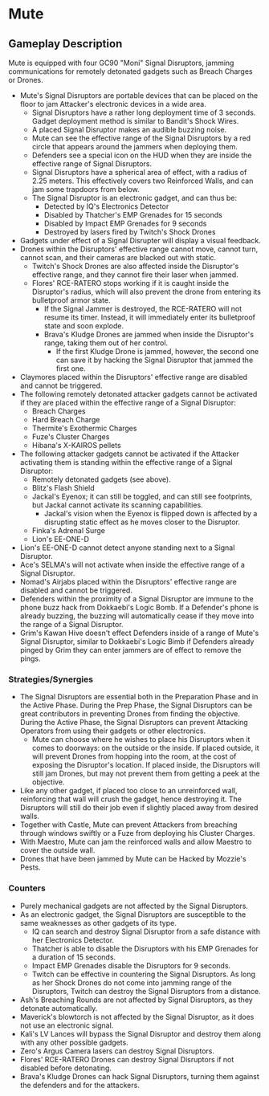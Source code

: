 # Mute

## Gameplay Description

Mute is equipped with four GC90 "Moni" Signal Disruptors, jamming communications for remotely detonated gadgets such as Breach Charges or Drones.

- Mute's Signal Disruptors are portable devices that can be placed on the floor to jam Attacker's electronic devices in a wide area.
  - Signal Disruptors have a rather long deployment time of 3 seconds. Gadget deployment method is similar to Bandit's Shock Wires.
  - A placed Signal Disruptor makes an audible buzzing noise.
  - Mute can see the effective range of the Signal Disruptors by a red circle that appears around the jammers when deploying them.
  - Defenders see a special icon on the HUD when they are inside the effective range of Signal Disruptors.
  - Signal Disruptors have a spherical area of effect, with a radius of 2.25 meters. This effectively covers two Reinforced Walls, and can jam some trapdoors from below.
  - The Signal Disruptor is an electronic gadget, and can thus be:
    - Detected by IQ's Electronics Detector
    - Disabled by Thatcher's EMP Grenades for 15 seconds
    - Disabled by Impact EMP Grenades for 9 seconds
    - Destroyed by lasers fired by Twitch's Shock Drones
- Gadgets under effect of a Signal Disrupter will display a visual feedback.
- Drones within the Disruptors' effective range cannot move, cannot turn, cannot scan, and their cameras are blacked out with static.
  - Twitch's Shock Drones are also affected inside the Disruptor's effective range, and they cannot fire their laser when jammed.
  - Flores' RCE-RATERO stops working if it is caught inside the Disruptor's radius, which will also prevent the drone from entering its bulletproof armor state.
    - If the Signal Jammer is destroyed, the RCE-RATERO will not resume its timer. Instead, it will immediately enter its bulletproof state and soon explode.
    - Brava's Kludge Drones are jammed when inside the Disruptor's range, taking them out of her control.
      - If the first Kludge Drone is jammed, however, the second one can save it by hacking the Signal Disruptor that jammed the first one.
- Claymores placed within the Disruptors' effective range are disabled and cannot be triggered.
- The following remotely detonated attacker gadgets cannot be activated if they are placed within the effective range of a Signal Disruptor:
  - Breach Charges
  - Hard Breach Charge
  - Thermite's Exothermic Charges
  - Fuze's Cluster Charges
  - Hibana's X-KAIROS pellets
- The following attacker gadgets cannot be activated if the Attacker activating them is standing within the effective range of a Signal Disruptor:
  - Remotely detonated gadgets (see above).
  - Blitz's Flash Shield
  - Jackal's Eyenox; it can still be toggled, and can still see footprints, but Jackal cannot activate its scanning capabilities.
    - Jackal's vision when the Eyenox is flipped down is affected by a disrupting static effect as he moves closer to the Disruptor.
  - Finka's Adrenal Surge
  - Lion's EE-ONE-D
- Lion's EE-ONE-D cannot detect anyone standing next to a Signal Disruptor.
- Ace's SELMA's will not activate when inside the effective range of a Signal Disruptor.
- Nomad's Airjabs placed within the Disruptors' effective range are disabled and cannot be triggered.
- Defenders within the proximity of a Signal Disruptor are immune to the phone buzz hack from Dokkaebi's Logic Bomb. If a Defender's phone is already buzzing, the buzzing will automatically cease if they move into the range of a Signal Disruptor.
- Grim's Kawan Hive doesn't effect Defenders inside of a range of Mute's Signal Disruptor, similar to Dokkaebi's Logic Bimb if Defenders already pinged by Grim they can enter jammers are of effect to remove the pings.

### Strategies/Synergies

- The Signal Disruptors are essential both in the Preparation Phase and in the Active Phase. During the Prep Phase, the Signal Disruptors can be great contributors in preventing Drones from finding the objective. During the Active Phase, the Signal Disruptors can prevent Attacking Operators from using their gadgets or other electronics.
  - Mute can choose where he wishes to place his Disruptors when it comes to doorways: on the outside or the inside. If placed outside, it will prevent Drones from hopping into the room, at the cost of exposing the Disruptor's location. If placed inside, the Disruptors will still jam Drones, but may not prevent them from getting a peek at the objective.
- Like any other gadget, if placed too close to an unreinforced wall, reinforcing that wall will crush the gadget, hence destroying it. The Disruptors will still do their job even if slightly placed away from desired walls.
- Together with Castle, Mute can prevent Attackers from breaching through windows swiftly or a Fuze from deploying his Cluster Charges.
- With Maestro, Mute can jam the reinforced walls and allow Maestro to cover the outside wall.
- Drones that have been jammed by Mute can be Hacked by Mozzie's Pests.

### Counters

- Purely mechanical gadgets are not affected by the Signal Disruptors.
- As an electronic gadget, the Signal Disruptors are susceptible to the same weaknesses as other gadgets of its type.
  - IQ can search and destroy Signal Disruptor from a safe distance with her Electronics Detector.
  - Thatcher is able to disable the Disruptors with his EMP Grenades for a duration of 15 seconds.
  - Impact EMP Grenades disable the Disruptors for 9 seconds.
  - Twitch can be effective in countering the Signal Disruptors. As long as her Shock Drones do not come into jamming range of the Disruptors, Twitch can destroy the Signal Disruptors from a distance.
- Ash's Breaching Rounds are not affected by Signal Disruptors, as they detonate automatically.
- Maverick's blowtorch is not affected by the Signal Disruptor, as it does not use an electronic signal.
- Kali's LV Lances will bypass the Signal Disruptor and destroy them along with any other possible gadgets.
- Zero's Argus Camera lasers can destroy Signal Disruptors.
- Flores' RCE-RATERO Drones can destroy Signal Disruptors if not disabled before detonating.
- Brava's Kludge Drones can hack Signal Disruptors, turning them against the defenders and for the attackers.
